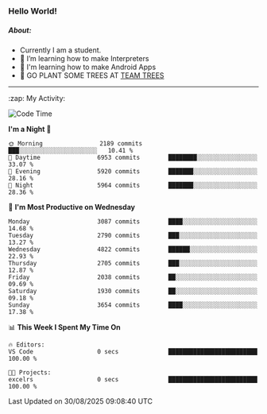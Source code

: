### Hello World!

##### About:
- Currently I am a student.
- 🌱 I’m learning how to make Interpreters
- 🌱 I'm learning how to make Android Apps
- 🌱 GO PLANT SOME TREES AT [TEAM TREES](https://teamtrees.org/)

---
  <summary>:zap: My Activity:</summary>
  
<!--START_SECTION:waka-->
![Code Time](http://img.shields.io/badge/Code%20Time-1%2C675%20hrs%2033%20mins-blue)

**I'm a Night 🦉** 

```text
🌞 Morning                2189 commits        ███░░░░░░░░░░░░░░░░░░░░░░   10.41 % 
🌆 Daytime                6953 commits        ████████░░░░░░░░░░░░░░░░░   33.07 % 
🌃 Evening                5920 commits        ███████░░░░░░░░░░░░░░░░░░   28.16 % 
🌙 Night                  5964 commits        ███████░░░░░░░░░░░░░░░░░░   28.36 % 
```
📅 **I'm Most Productive on Wednesday** 

```text
Monday                   3087 commits        ████░░░░░░░░░░░░░░░░░░░░░   14.68 % 
Tuesday                  2790 commits        ███░░░░░░░░░░░░░░░░░░░░░░   13.27 % 
Wednesday                4822 commits        ██████░░░░░░░░░░░░░░░░░░░   22.93 % 
Thursday                 2705 commits        ███░░░░░░░░░░░░░░░░░░░░░░   12.87 % 
Friday                   2038 commits        ██░░░░░░░░░░░░░░░░░░░░░░░   09.69 % 
Saturday                 1930 commits        ██░░░░░░░░░░░░░░░░░░░░░░░   09.18 % 
Sunday                   3654 commits        ████░░░░░░░░░░░░░░░░░░░░░   17.38 % 
```


📊 **This Week I Spent My Time On** 

```text
🔥 Editors: 
VS Code                  0 secs              █████████████████████████   100.00 % 

🐱‍💻 Projects: 
excelrs                  0 secs              █████████████████████████   100.00 % 
```


 Last Updated on 30/08/2025 09:08:40 UTC
<!--END_SECTION:waka-->
